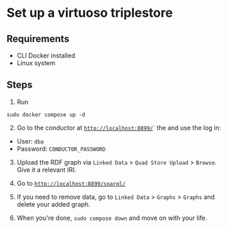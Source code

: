# Set up a virtuoso triplestore

## Requirements
- CLI Docker installed
- Linux system

## Steps

1. Run 

```sudo docker compose up -d```

2. Go to the conductor at [`http://localhost:8899/`](http://localhost:8899/)` the  and use the log in:
 - User: `dba`
 - Password: `CONDUCTOR_PASSWORD`

3. Upload the RDF graph via `Linked Data` > `Quad Store Upload` > `Browse`. Give it a relevant IRI.

4. Go to [`http://localhost:8899/sparql/`](http://localhost:8899/sparql/)

5. If you need to remove data, go to `Linked Data` > `Graphs` > `Graphs` and delete your added graph.

6. When you're done, ```sudo compose down``` and move on with your life.
